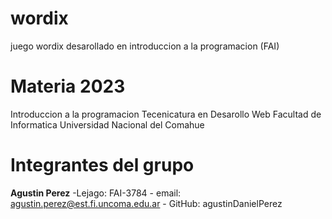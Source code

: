 # wordix
juego wordix desarollado en introduccion a la programacion (FAI)

# Materia 2023
Introduccion a la programacion 
Tecenicatura en Desarollo Web
Facultad de Informatica
Universidad Nacional del Comahue

# Integrantes del grupo

 **Agustin Perez** -Lejago: FAI-3784 - email: agustin.perez@est.fi.uncoma.edu.ar - GitHub: agustinDanielPerez